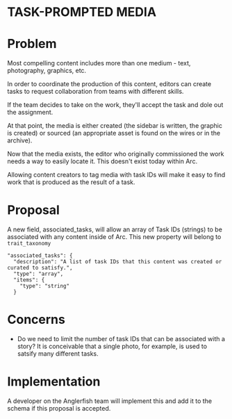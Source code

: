 # TASK-PROMPTED MEDIA

# Problem

Most compelling content includes more than one medium - text, photography, graphics, etc. 

In order to coordinate the production of this content, editors can create tasks to request collaboration from teams with different skills.

If the team decides to take on the work, they'll accept the task and dole out the assignment. 

At that point, the media is either created (the sidebar is written, the graphic is created) or sourced (an appropriate asset is found on the wires or in the archive). 

Now that the media exists, the editor who originally commissioned the work needs a way to easily locate it. This doesn't exist today within Arc. 

Allowing content creators to tag media with task IDs will make it easy to find work that is produced as the result of a task.

# Proposal

A new field, associated_tasks, will allow an array of Task IDs (strings) to be associated with any content inside of Arc. This new property will belong to `trait_taxonomy`


    "associated_tasks": {
      "description": "A list of task IDs that this content was created or curated to satisfy.",
      "type": "array",
      "items": {
        "type": "string"
      }

# Concerns

- Do we need to limit the number of task IDs that can be associated with a story? It is conceivable that a single photo, for example, is used to satsify many different tasks.

# Implementation

A developer on the Anglerfish team will implement this and add it to the schema if this proposal is accepted.  